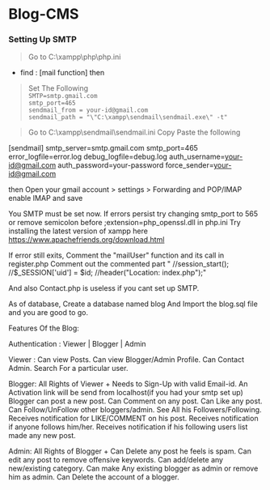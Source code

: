 # Blog-CMS
### Setting Up SMTP ###

>Go to 
C:\xampp\php\php.ini

* find : [mail function] then
>Set The Following </br>
`SMTP=smtp.gmail.com` </br>
`smtp_port=465` </br>
`sendmail_from = your-id@gmail.com` </br>
`sendmail_path = "\"C:\xampp\sendmail\sendmail.exe\" -t"` </br>

>Go to 
C:\xampp\sendmail\sendmail.ini
Copy Paste the following

[sendmail]
smtp_server=smtp.gmail.com
smtp_port=465
error_logfile=error.log
debug_logfile=debug.log
auth_username=your-id@gmail.com
auth_password=your-password
force_sender=your-id@gmail.com


then Open your gmail account > settings > Forwarding and POP/IMAP
enable IMAP and save

You SMTP must be set now.
If errors persist try changing smtp_port to 565
or remove semicolon before
;extension=php_openssl.dll in php.ini
Try installing the latest version of xampp here
https://www.apachefriends.org/download.html

If error still exits,
Comment the "mailUser" function and its call in register.php
Comment out the commented part
"	//session_start();
	//$_SESSION['uid'] = $id;
	//header("Location: index.php");"
	
And also Contact.php is useless if you cant set up SMTP.


As of database, Create a database named blog
And Import the blog.sql file and you are good to go.


Features Of the Blog:

Authentication : Viewer | Blogger | Admin

Viewer : Can view Posts.
		 Can view Blogger/Admin Profile.
		 Can Contact Admin.
		 Search For a particular user.
		
Blogger: All Rights of Viewer +
		 Needs to Sign-Up with valid Email-id.
		 An Activation link will be send from localhost(if you had your smtp set up)
		 Blogger can post a new post.
		 Can Comment on any post.
		 Can Like any post.
		 Can Follow/UnFollow other bloggers/admin.
		 See All his Followers/Following.
		 Receives notification for LIKE/COMMENT on his post.
		 Receives notification if anyone follows him/her.
		 Receives notification if his following users list made any new post.

Admin: All Rights of Blogger +
	   Can Delete any post he feels is spam.
	   Can edit any post to remove offensive keywords.
	   Can add/delete any new/existing category.
	   Can make Any existing blogger as admin or remove him as admin.
	   Can Delete the account of a blogger.
		 
	
	
	
	
	
	
	
	
	
	
